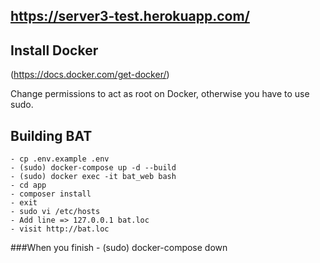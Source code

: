 ## https://server3-test.herokuapp.com/

## Install Docker
(https://docs.docker.com/get-docker/)

Change permissions to act as root on Docker, otherwise you have to use sudo.
## Building BAT
    - cp .env.example .env
    - (sudo) docker-compose up -d --build
    - (sudo) docker exec -it bat_web bash
    - cd app 
    - composer install
    - exit
    - sudo vi /etc/hosts
    - Add line => 127.0.0.1 bat.loc
    - visit http://bat.loc
###When you finish
    - (sudo) docker-compose down 
